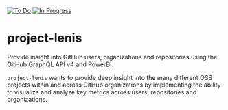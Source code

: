 [![To Do](https://badge.waffle.io/cloudbeatsch/project-lenis.svg?label=to%20do&title=to%20do)](http://waffle.io/cloudbeatsch/project-lenis) 
[![In Progress](https://badge.waffle.io/cloudbeatsch/project-lenis.svg?label=in%20progress&title=in%20progress)](http://waffle.io/cloudbeatsch/project-lenis)

# project-lenis
Provide insight into GitHub users, organizations and repositories using the GitHub 
GraphQL API v4 and PowerBI.

`project-lenis` wants to provide deep insight into the many different OSS projects within and across GitHub organizations by implementing the ability to visualize and analyze key metrics across users, repositories and organizations.


